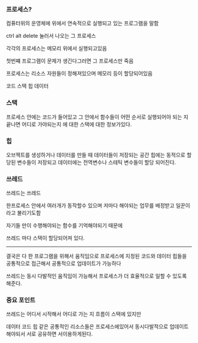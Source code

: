 ### 프로세스?

컴퓨터위의 운영체에 위에서 연속적으로 실행되고 있는 프로그램을 말함

ctrl alt delete 눌러서 나오는 그 프로세스

각각의 프로세스는 메모리 위에서 실행되고있음

첫번쨰 프로그램이 문제가 생긴다그러면 그 프로세스만 죽음

프로세스는 리소스 자원들이 정해져있으며 메모리 등이 할당되어있음

코드 스택 힙 데이터

### 스택

프로세스 안에는 코드가 들어있고 그 안에서 함수들이 어떤 순서로 실행되어야 되는 지 끝나면 어디로 가야되는지 에 대한 스택에 대한 정보가있다.

### 힙

오브젝트를 생성하거나 데이터를 만들 때 데이터들이 저장되는 공간
힙에는 동적으로 할당된 변수들이 저장되고 데이터에는 전역변수나 스테틱 변수들이 할당 되어진다.

### 쓰레드

쓰레드는 쓰레드

한프로세스 안에서 여러개가 동작할수 있으며 저마다 해야되는 업무를 배정받고 일꾼이라고 불리기도함

자기들 만이 수행해야되는 함수를 기억해야되기 때문에

쓰레드 마다 스택이 할당되어져 있다.

---

결국은 다 한 프로그램을 위해서 움직임으로 프로세스에 지정된 코드와 데이터 힙들을 공통적으로 접근해서 공통적으로 업데이트가 가능하다

쓰레드는 동시 다발적인 움직임이 가능해서 프로세스가 더 효율적으로 일할 수 있도록 해준다.

### 중요 포인트

쓰레드는 어디서 시작해서 어디로 가는 지 흐름이 스택에 있지만

데이터 코드 힙 같은 공통적인 리소스들은 프로세스에있어서 동시다발적으로 업데이트 해야되서 서로 공유하면 서이용하게된다.
